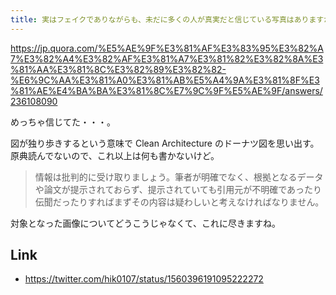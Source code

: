 ```yaml
---
title: 実はフェイクでありながらも、未だに多くの人が真実だと信じている写真はありますか？に対する萩原 遼 (Ryo Hagiwara)さんの回答 - Quora
---
```


https://jp.quora.com/%E5%AE%9F%E3%81%AF%E3%83%95%E3%82%A7%E3%82%A4%E3%82%AF%E3%81%A7%E3%81%82%E3%82%8A%E3%81%AA%E3%81%8C%E3%82%89%E3%82%82-%E6%9C%AA%E3%81%A0%E3%81%AB%E5%A4%9A%E3%81%8F%E3%81%AE%E4%BA%BA%E3%81%8C%E7%9C%9F%E5%AE%9F/answers/236108090

めっちゃ信じてた・・・。

図が独り歩きするという意味で Clean Architecture のドーナツ図を思い出す。
原典読んでないので、これ以上は何も書かないけど。

> 情報は批判的に受け取りましょう。筆者が明確でなく、根拠となるデータや論文が提示されておらず、提示されていても引用元が不明確であったり伝聞だったりすればまずその内容は疑わしいと考えなければなりません。

対象となった画像についてどうこうじゃなくて、これに尽きますね。

## Link

- https://twitter.com/hik0107/status/1560396191095222272
